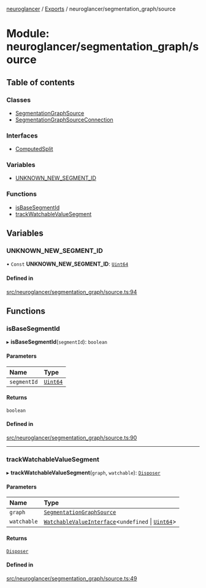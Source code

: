 [neuroglancer](../README.md) / [Exports](../modules.md) / neuroglancer/segmentation\_graph/source

# Module: neuroglancer/segmentation\_graph/source

## Table of contents

### Classes

- [SegmentationGraphSource](../classes/neuroglancer_segmentation_graph_source.SegmentationGraphSource.md)
- [SegmentationGraphSourceConnection](../classes/neuroglancer_segmentation_graph_source.SegmentationGraphSourceConnection.md)

### Interfaces

- [ComputedSplit](../interfaces/neuroglancer_segmentation_graph_source.ComputedSplit.md)

### Variables

- [UNKNOWN\_NEW\_SEGMENT\_ID](neuroglancer_segmentation_graph_source.md#unknown_new_segment_id)

### Functions

- [isBaseSegmentId](neuroglancer_segmentation_graph_source.md#isbasesegmentid)
- [trackWatchableValueSegment](neuroglancer_segmentation_graph_source.md#trackwatchablevaluesegment)

## Variables

### UNKNOWN\_NEW\_SEGMENT\_ID

• `Const` **UNKNOWN\_NEW\_SEGMENT\_ID**: [`Uint64`](../classes/neuroglancer_util_uint64.Uint64.md)

#### Defined in

[src/neuroglancer/segmentation_graph/source.ts:94](https://github.com/ActiveBrainAtlas2/neuroglancer/blob/034b457d/src/neuroglancer/segmentation_graph/source.ts#L94)

## Functions

### isBaseSegmentId

▸ **isBaseSegmentId**(`segmentId`): `boolean`

#### Parameters

| Name | Type |
| :------ | :------ |
| `segmentId` | [`Uint64`](../classes/neuroglancer_util_uint64.Uint64.md) |

#### Returns

`boolean`

#### Defined in

[src/neuroglancer/segmentation_graph/source.ts:90](https://github.com/ActiveBrainAtlas2/neuroglancer/blob/034b457d/src/neuroglancer/segmentation_graph/source.ts#L90)

___

### trackWatchableValueSegment

▸ **trackWatchableValueSegment**(`graph`, `watchable`): [`Disposer`](neuroglancer_util_disposable.md#disposer)

#### Parameters

| Name | Type |
| :------ | :------ |
| `graph` | [`SegmentationGraphSource`](../classes/neuroglancer_segmentation_graph_source.SegmentationGraphSource.md) |
| `watchable` | [`WatchableValueInterface`](../interfaces/neuroglancer_trackable_value.WatchableValueInterface.md)<`undefined` \| [`Uint64`](../classes/neuroglancer_util_uint64.Uint64.md)\> |

#### Returns

[`Disposer`](neuroglancer_util_disposable.md#disposer)

#### Defined in

[src/neuroglancer/segmentation_graph/source.ts:49](https://github.com/ActiveBrainAtlas2/neuroglancer/blob/034b457d/src/neuroglancer/segmentation_graph/source.ts#L49)
